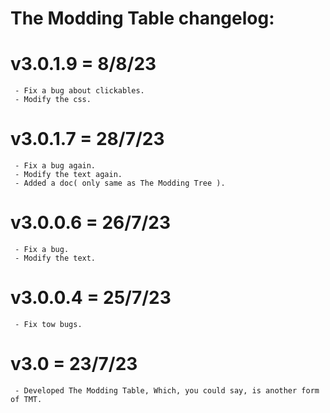 # The Modding Table changelog:

# v3.0.1.9 = 8/8/23
	 - Fix a bug about clickables.
	 - Modify the css.

# v3.0.1.7 = 28/7/23
	 - Fix a bug again.
	 - Modify the text again.
	 - Added a doc( only same as The Modding Tree ).

# v3.0.0.6 = 26/7/23
	 - Fix a bug.
	 - Modify the text.

# v3.0.0.4 = 25/7/23
	 - Fix tow bugs.

# v3.0 = 23/7/23
	 - Developed The Modding Table, Which, you could say, is another form of TMT.
